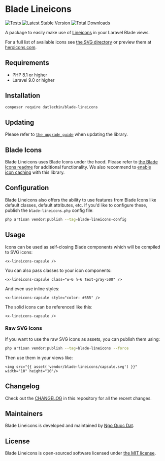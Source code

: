 # Blade Lineicons

<a href="https://github.com/datlechin/blade-lineicons/actions?query=workflow%3ATests">
    <img src="https://github.com/datlechin/blade-lineicons/workflows/Tests/badge.svg" alt="Tests">
</a>
<a href="https://packagist.org/packages/datlechin/blade-lineicons">
    <img src="https://img.shields.io/packagist/v/datlechin/blade-lineicons" alt="Latest Stable Version">
</a>
<a href="https://packagist.org/packages/datlechin/blade-lineicons">
    <img src="https://img.shields.io/packagist/dt/datlechin/blade-lineicons" alt="Total Downloads">
</a>

A package to easily make use of [Lineicons](https://lineicons.com) in your Laravel Blade views.

For a full list of available icons see [the SVG directory](resources/svg) or preview them at [heroicons.com](https://heroicons.com/).

## Requirements

- PHP 8.1 or higher
- Laravel 9.0 or higher

## Installation

```bash
composer require datlechin/blade-lineicons
```

## Updating

Please refer to [`the upgrade guide`](UPGRADE.md) when updating the library.

## Blade Icons

Blade Lineicons uses Blade Icons under the hood. Please refer to [the Blade Icons readme](https://github.com/blade-ui-kit/blade-icons) for additional functionality. We also recommend to [enable icon caching](https://github.com/blade-ui-kit/blade-icons#caching) with this library.

## Configuration

Blade Lineicons also offers the ability to use features from Blade Icons like default classes, default attributes, etc. If you'd like to configure these, publish the `blade-lineicons.php` config file:

```bash
php artisan vendor:publish --tag=blade-lineicons-config
```

## Usage

Icons can be used as self-closing Blade components which will be compiled to SVG icons:

```blade
<x-lineicons-capsule />
```

You can also pass classes to your icon components:

```blade
<x-lineicons-capsule class="w-6 h-6 text-gray-500" />
```

And even use inline styles:

```blade
<x-lineicons-capsule style="color: #555" />
```

The solid icons can be referenced like this:

```blade
<x-lineicons-capsule />
```

### Raw SVG Icons

If you want to use the raw SVG icons as assets, you can publish them using:

```bash
php artisan vendor:publish --tag=blade-lineicons --force
```

Then use them in your views like:

```blade
<img src="{{ asset('vendor/blade-lineicons/capsule.svg') }}" width="10" height="10"/>
```

## Changelog

Check out the [CHANGELOG](CHANGELOG.md) in this repository for all the recent changes.

## Maintainers

Blade Lineicons is developed and maintained by [Ngo Quoc Dat](https://ngoquocdat.dev).

## License

Blade Lineicons is open-sourced software licensed under [the MIT license](LICENSE.md).
